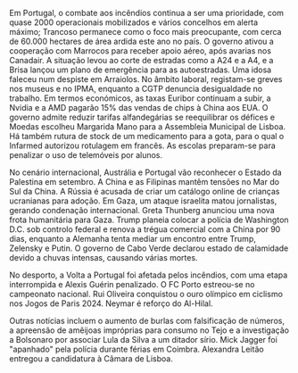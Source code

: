 Em Portugal, o combate aos incêndios continua a ser uma prioridade, com quase 2000 operacionais mobilizados e vários concelhos em alerta máximo; Trancoso permanece como o foco mais preocupante, com cerca de 60.000 hectares de área ardida este ano no país. O governo ativou a cooperação com Marrocos para receber apoio aéreo, após avarias nos Canadair. A situação levou ao corte de estradas como a A24 e a A4, e a Brisa lançou um plano de emergência para as autoestradas. Uma idosa faleceu num despiste em Arraiolos. No âmbito laboral, registam-se greves nos museus e no IPMA, enquanto a CGTP denuncia desigualdade no trabalho. Em termos económicos, as taxas Euribor continuam a subir, a Nvidia e a AMD pagarão 15% das vendas de chips à China aos EUA. O governo admite reduzir tarifas alfandegárias se reequilibrar os défices e Moedas escolheu Margarida Mano para a Assembleia Municipal de Lisboa. Há também rutura de stock de um medicamento para a gota, para o qual o Infarmed autorizou rotulagem em francês. As escolas preparam-se para penalizar o uso de telemóveis por alunos.

No cenário internacional, Austrália e Portugal vão reconhecer o Estado da Palestina em setembro. A China e as Filipinas mantêm tensões no Mar do Sul da China. A Rússia é acusada de criar um catálogo online de crianças ucranianas para adoção. Em Gaza, um ataque israelita matou jornalistas, gerando condenação internacional. Greta Thunberg anunciou uma nova frota humanitária para Gaza. Trump planeia colocar a polícia de Washington D.C. sob controlo federal e renova a trégua comercial com a China por 90 dias, enquanto a Alemanha tenta mediar um encontro entre Trump, Zelensky e Putin. O governo de Cabo Verde declarou estado de calamidade devido a chuvas intensas, causando várias mortes.

No desporto, a Volta a Portugal foi afetada pelos incêndios, com uma etapa interrompida e Alexis Guérin penalizado. O FC Porto estreou-se no campeonato nacional. Rui Oliveira conquistou o ouro olímpico em ciclismo nos Jogos de Paris 2024. Neymar é reforço do Al-Hilal.

Outras notícias incluem o aumento de burlas com falsificação de números, a apreensão de amêijoas impróprias para consumo no Tejo e a investigação a Bolsonaro por associar Lula da Silva a um ditador sírio. Mick Jagger foi "apanhado" pela polícia durante férias em Coimbra. Alexandra Leitão entregou a candidatura à Câmara de Lisboa.